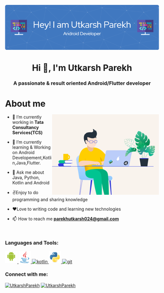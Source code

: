 ![Header](./github-header-AD.png)
<h1 align="center">Hi 👋, I'm Utkarsh Parekh</h1>
<h3 align="center">A passionate & result oriented Android/Flutter developer</h3>

<!-- About Section -->
 # About me
 
<p>

<img align="right" width="350" src="github-image.gif" alt="Coding gif" />
  
- 🏢 I’m currently working in **Tata Consultancy Services(TCS)**

- 🌱 I’m currently learning & Working on Android Developement,Kotlin,Java,Flutter.

- 💬 Ask me about Java, Python, Kotlin and Android

- ✌️Enjoy to do programming and sharing knowledge
  
- ❤️Love to writing code and learning new technologies

- 📫 How to reach me **parekhutkarsh024@gmail.com**

</p>
<br/>

<h3 align="left">Languages and Tools:</h3>

<p align="left"> 
 
 <a href="https://developer.android.com" target="_blank" rel="noreferrer"> <img src="https://raw.githubusercontent.com/devicons/devicon/master/icons/android/android-original-wordmark.svg" alt="android" width="40" height="40"/> 
<a href="https://www.java.com" target="_blank" rel="noreferrer"> <img src="https://raw.githubusercontent.com/devicons/devicon/master/icons/java/java-original.svg" alt="java" width="40" height="40"/> </a>
<a href="https://kotlinlang.org" target="_blank" rel="noreferrer"> <img src="https://www.vectorlogo.zone/logos/kotlinlang/kotlinlang-icon.svg" alt="kotlin" width="40" height="40"/> </a> 
<a href="https://www.python.org" target="_blank" rel="noreferrer"> <img src="https://raw.githubusercontent.com/devicons/devicon/master/icons/python/python-original.svg" alt="python" width="40" height="40"/> </a>
</a> <a href="https://git-scm.com/" target="_blank" rel="noreferrer"> <img src="https://www.vectorlogo.zone/logos/git-scm/git-scm-icon.svg" alt="git" width="40" height="40"/> </a> 
 
</p>


<h3 align="left">Connect with me:</h3>
<p align="left">
<a href="https://https://www.linkedin.com/in/parekhutkarsh/" target="blank"><img align="center" src="https://raw.githubusercontent.com/rahuldkjain/github-profile-readme-generator/master/src/images/icons/Social/linked-in-alt.svg" alt="UtkarshParekh" height="30" width="40" /></a>
<a href="https://www.instagram.com/utkarsh.2405/" target="blank"><img align="center" src="https://raw.githubusercontent.com/rahuldkjain/github-profile-readme-generator/master/src/images/icons/Social/instagram.svg" alt="UtkarshParekh" height="30" width="40" /></a>
</p>
